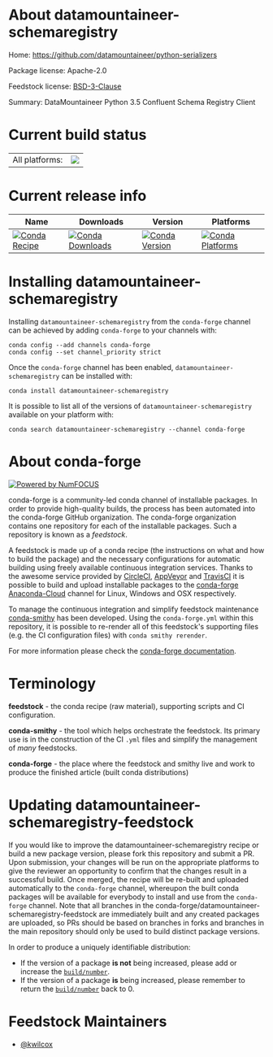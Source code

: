 About datamountaineer-schemaregistry
====================================

Home: https://github.com/datamountaineer/python-serializers

Package license: Apache-2.0

Feedstock license: [BSD-3-Clause](https://github.com/conda-forge/datamountaineer-schemaregistry-feedstock/blob/master/LICENSE.txt)

Summary: DataMountaineer Python 3.5 Confluent Schema Registry Client

Current build status
====================


<table><tr><td>All platforms:</td>
    <td>
      <a href="https://dev.azure.com/conda-forge/feedstock-builds/_build/latest?definitionId=5049&branchName=master">
        <img src="https://dev.azure.com/conda-forge/feedstock-builds/_apis/build/status/datamountaineer-schemaregistry-feedstock?branchName=master">
      </a>
    </td>
  </tr>
</table>

Current release info
====================

| Name | Downloads | Version | Platforms |
| --- | --- | --- | --- |
| [![Conda Recipe](https://img.shields.io/badge/recipe-datamountaineer--schemaregistry-green.svg)](https://anaconda.org/conda-forge/datamountaineer-schemaregistry) | [![Conda Downloads](https://img.shields.io/conda/dn/conda-forge/datamountaineer-schemaregistry.svg)](https://anaconda.org/conda-forge/datamountaineer-schemaregistry) | [![Conda Version](https://img.shields.io/conda/vn/conda-forge/datamountaineer-schemaregistry.svg)](https://anaconda.org/conda-forge/datamountaineer-schemaregistry) | [![Conda Platforms](https://img.shields.io/conda/pn/conda-forge/datamountaineer-schemaregistry.svg)](https://anaconda.org/conda-forge/datamountaineer-schemaregistry) |

Installing datamountaineer-schemaregistry
=========================================

Installing `datamountaineer-schemaregistry` from the `conda-forge` channel can be achieved by adding `conda-forge` to your channels with:

```
conda config --add channels conda-forge
conda config --set channel_priority strict
```

Once the `conda-forge` channel has been enabled, `datamountaineer-schemaregistry` can be installed with:

```
conda install datamountaineer-schemaregistry
```

It is possible to list all of the versions of `datamountaineer-schemaregistry` available on your platform with:

```
conda search datamountaineer-schemaregistry --channel conda-forge
```


About conda-forge
=================

[![Powered by
NumFOCUS](https://img.shields.io/badge/powered%20by-NumFOCUS-orange.svg?style=flat&colorA=E1523D&colorB=007D8A)](https://numfocus.org)

conda-forge is a community-led conda channel of installable packages.
In order to provide high-quality builds, the process has been automated into the
conda-forge GitHub organization. The conda-forge organization contains one repository
for each of the installable packages. Such a repository is known as a *feedstock*.

A feedstock is made up of a conda recipe (the instructions on what and how to build
the package) and the necessary configurations for automatic building using freely
available continuous integration services. Thanks to the awesome service provided by
[CircleCI](https://circleci.com/), [AppVeyor](https://www.appveyor.com/)
and [TravisCI](https://travis-ci.com/) it is possible to build and upload installable
packages to the [conda-forge](https://anaconda.org/conda-forge)
[Anaconda-Cloud](https://anaconda.org/) channel for Linux, Windows and OSX respectively.

To manage the continuous integration and simplify feedstock maintenance
[conda-smithy](https://github.com/conda-forge/conda-smithy) has been developed.
Using the ``conda-forge.yml`` within this repository, it is possible to re-render all of
this feedstock's supporting files (e.g. the CI configuration files) with ``conda smithy rerender``.

For more information please check the [conda-forge documentation](https://conda-forge.org/docs/).

Terminology
===========

**feedstock** - the conda recipe (raw material), supporting scripts and CI configuration.

**conda-smithy** - the tool which helps orchestrate the feedstock.
                   Its primary use is in the construction of the CI ``.yml`` files
                   and simplify the management of *many* feedstocks.

**conda-forge** - the place where the feedstock and smithy live and work to
                  produce the finished article (built conda distributions)


Updating datamountaineer-schemaregistry-feedstock
=================================================

If you would like to improve the datamountaineer-schemaregistry recipe or build a new
package version, please fork this repository and submit a PR. Upon submission,
your changes will be run on the appropriate platforms to give the reviewer an
opportunity to confirm that the changes result in a successful build. Once
merged, the recipe will be re-built and uploaded automatically to the
`conda-forge` channel, whereupon the built conda packages will be available for
everybody to install and use from the `conda-forge` channel.
Note that all branches in the conda-forge/datamountaineer-schemaregistry-feedstock are
immediately built and any created packages are uploaded, so PRs should be based
on branches in forks and branches in the main repository should only be used to
build distinct package versions.

In order to produce a uniquely identifiable distribution:
 * If the version of a package **is not** being increased, please add or increase
   the [``build/number``](https://docs.conda.io/projects/conda-build/en/latest/resources/define-metadata.html#build-number-and-string).
 * If the version of a package **is** being increased, please remember to return
   the [``build/number``](https://docs.conda.io/projects/conda-build/en/latest/resources/define-metadata.html#build-number-and-string)
   back to 0.

Feedstock Maintainers
=====================

* [@kwilcox](https://github.com/kwilcox/)

